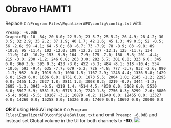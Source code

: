 # Obravo HAMT1
Replace `C:\Program Files\EqualizerAPO\config\config.txt` with:
```
Preamp: -6.0dB
GraphicEQ: 10 -84; 20 6.0; 22 5.9; 23 5.7; 25 5.2; 26 4.9; 28 4.2; 30 3.5; 32 2.9; 35 2.2; 37 1.9; 40 1.7; 42 1.6; 45 1.3; 49 0.5; 52 -0.5; 56 -2.6; 59 -4.1; 64 -5.8; 68 -6.7; 73 -7.9; 78 -8.9; 83 -9.8; 89 -10.8; 95 -11.4; 102 -12.0; 109 -12.2; 117 -12.1; 125 -11.7; 134 -11.0; 143 -10.2; 153 -9.3; 164 -7.9; 175 -7.0; 188 -5.8; 201 -4.4; 215 -3.0; 230 -1.2; 246 0.8; 263 3.0; 282 5.7; 301 6.0; 323 6.0; 345 6.0; 369 3.6; 395 0.3; 423 -3.0; 452 -5.3; 484 -8.1; 518 -10.4; 554 -10.6; 593 -9.4; 635 -7.7; 679 -6.2; 726 -4.8; 777 -3.7; 832 -2.6; 890 -1.7; 952 -0.8; 1019 0.3; 1090 1.5; 1167 2.9; 1248 4.4; 1336 5.8; 1429 6.0; 1529 6.0; 1636 6.0; 1751 6.0; 1873 5.5; 2004 1.0; 2145 -1.2; 2295 0.0; 2455 1.2; 2627 1.8; 2811 1.3; 3008 0.2; 3219 -0.7; 3444 -1.2; 3685 -1.3; 3943 -0.5; 4219 1.4; 4514 4.5; 4830 6.0; 5168 6.0; 5530 6.0; 5917 5.9; 6331 5.5; 6775 3.9; 7249 1.3; 7756 0.3; 8299 -2.6; 8880 -5.4; 9502 -5.5; 10167 -3.2; 10879 -0.2; 11640 0.0; 12455 0.0; 13327 0.0; 14260 0.0; 15258 0.0; 16326 0.0; 17469 0.0; 18692 0.0; 20000 0.0
```
**OR** if using HeSuVi replace `C:\Program Files\EqualizerAPO\config\HeSuVi\eq.txt` and omit `Preamp: -6.0dB` and instead set Global volume in the UI for both channels to **-60**.
![](https://raw.githubusercontent.com/jaakkopasanen/AutoEq/master/results/Headphone.com/innerfidelity/onear/Obravo%20HAMT1/Obravo%20HAMT1.png)